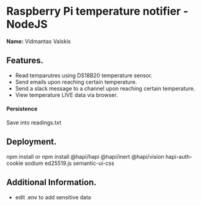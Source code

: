 # Raspberry Pi temperature notifier - NodeJS

**Name:** Vidmantas Valskis

## Features.

+ Read temparutres using DS18B20 temperature sensor.
+ Send emails upon reaching certain temperature.
+ Send a slack message to a channel upon reaching certain temperature.
+ View temperature LIVE data via browser.

#### Persistence

Save into readings.txt

## Deployment.

npm install
or 
npm install @hapi/hapi @hapi/inert @hapi/vision hapi-auth-cookie sodium ed25519.js semantic-ui-css

## Additional Information.

- edit .env to add sensitive data

